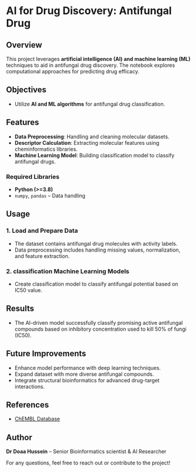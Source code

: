# AI for Drug Discovery: Antifungal Drug

## Overview
This project leverages **artificial intelligence (AI) and machine learning (ML)** techniques to aid in antifungal drug discovery. The notebook explores computational approaches for predicting drug efficacy.

## Objectives
- Utilize **AI and ML algorithms** for antifungal drug classification.

## Features
- **Data Preprocessing**: Handling and cleaning molecular datasets.
- **Descriptor Calculation**: Extracting molecular features using cheminformatics libraries.
- **Machine Learning Model**: Building classification model to classify antifungal drugs.


### Required Libraries
- **Python (>=3.8)**
- `numpy`, `pandas` – Data handling


## Usage
### 1. Load and Prepare Data
- The dataset contains antifungal drug molecules with activity labels.
- Data preprocessing includes handling missing values, normalization, and feature extraction.

### 2. classification Machine Learning Models
- Create  classification model  to classify antifungal potential based on IC50 value.


## Results
- The AI-driven model successfully classify promising active antifungal compounds based on inhibitory concentration used to kill 50% of fungi (IC50).

## Future Improvements
- Enhance model performance with deep learning techniques.
- Expand dataset with more diverse antifungal compounds.
- Integrate structural bioinformatics for advanced drug-target interactions.

## References
- [ChEMBL Database](https://www.ebi.ac.uk/chembl/)

## Author
**Dr Doaa Hussein** – Senior Bioinformatics scientist & AI Researcher

For any questions, feel free to reach out or contribute to the project!

